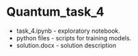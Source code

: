 # Quantum_task_4
 
* task_4.ipynb - exploratory notebook.
* python files - scripts for training models.
* solution.docx - solution description
